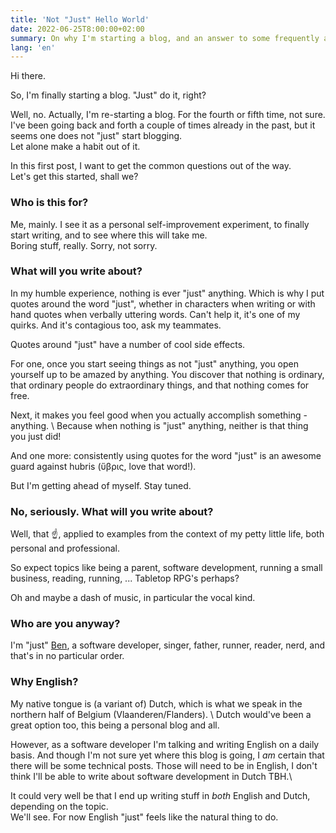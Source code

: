```yaml
---
title: 'Not "Just" Hello World'
date: 2022-06-25T8:00:00+02:00
summary: On why I'm starting a blog, and an answer to some frequently asked questions, none of which I have actually been asked, but there you go.   
lang: 'en'
---
```


Hi there. 

So, I'm finally starting a blog. "Just" do it, right? 

Well, no. Actually, I'm re-starting a blog. For the fourth or fifth time, not sure. I've been going back and 
forth a couple of times already in the past, but it seems one does not "just" start blogging. \
Let alone make a habit out of it. 

In this first post, I want to get the common questions out of the way.  
Let's get this started, shall we? 

### Who is this for? 
Me, mainly. I see it as a personal self-improvement experiment, to finally start writing, and to see where this will take me. \
Boring stuff, really. Sorry, not sorry.

### What will you write about?  
In my humble experience, nothing is ever "just" anything. Which is why I put quotes around the word "just", whether 
in characters when writing or with hand quotes when verbally uttering words. Can't help it, it's one of my quirks.
And it's contagious too, ask my teammates.

Quotes around "just" have a number of cool side effects. 

For one, once you start seeing things as not "just" anything, you open yourself up to be amazed by anything. 
You discover that nothing is ordinary, that ordinary people do extraordinary things, and that nothing comes for free.  

Next, it makes you feel good when you actually accomplish something - anything. \ 
Because when nothing is "just" anything, neither is that thing you just did! 

And one more: consistently using quotes for the word "just" is an awesome guard against hubris (ὕβρις, love that word!).  

But I'm getting ahead of myself. Stay tuned.  

### No, seriously. What will you write about? 
Well, that ☝️, applied to examples from the context of my petty little life, both personal and professional.

So expect topics like being a parent, software development, running a small business, reading, running, ... Tabletop RPG's perhaps?  

Oh and maybe a dash of music, in particular the vocal kind.    

### Who are you anyway?
I'm "just" [Ben](/about/), a software developer, singer, father, runner, reader, nerd, and that's in no particular order. 

### Why English? 
My native tongue is (a variant of) Dutch, which is what we speak in the northern half of Belgium (Vlaanderen/Flanders). \ 
Dutch would've been a great option too, this being a personal blog and all.  

However, as a software developer I'm talking and writing English on a daily basis. And though I'm not sure yet where this blog is going, I _am_ certain that there will be some technical posts. Those will need to be in English, I don't think I'll be able to write about software development in Dutch TBH.\

It could very well be that I end up writing stuff in _both_ English and Dutch, depending on the topic.     
We'll see. For now English "just" feels like the natural thing to do.   

